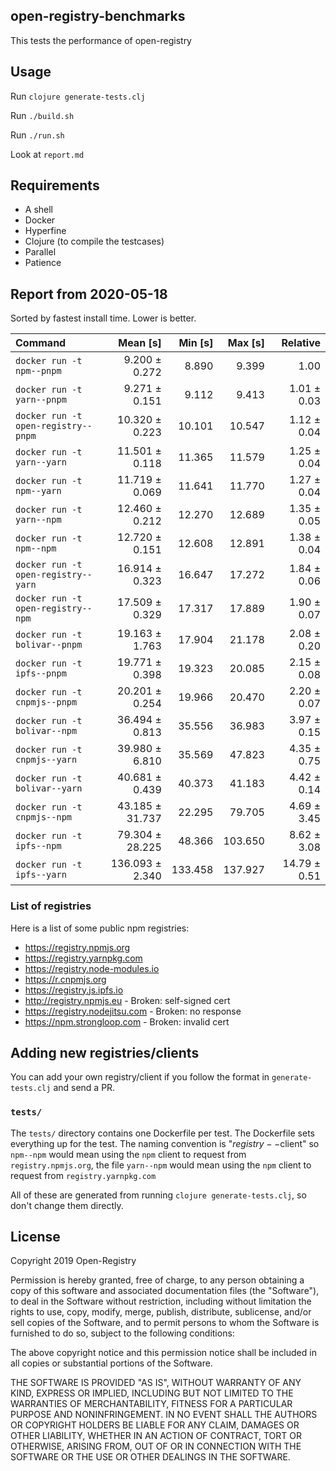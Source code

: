 ## open-registry-benchmarks

This tests the performance of open-registry

## Usage

Run `clojure generate-tests.clj`

Run `./build.sh`

Run `./run.sh`

Look at `report.md`

## Requirements

- A shell
- Docker
- Hyperfine
- Clojure (to compile the testcases)
- Parallel
- Patience

<!-- REPORT -->
## Report from 2020-05-18

Sorted by fastest install time. Lower is better.


| Command | Mean [s] | Min [s] | Max [s] | Relative |
|:---|---:|---:|---:|---:|
| `docker run -t npm--pnpm` | 9.200 ± 0.272 | 8.890 | 9.399 | 1.00 |
| `docker run -t yarn--pnpm` | 9.271 ± 0.151 | 9.112 | 9.413 | 1.01 ± 0.03 |
| `docker run -t open-registry--pnpm` | 10.320 ± 0.223 | 10.101 | 10.547 | 1.12 ± 0.04 |
| `docker run -t yarn--yarn` | 11.501 ± 0.118 | 11.365 | 11.579 | 1.25 ± 0.04 |
| `docker run -t npm--yarn` | 11.719 ± 0.069 | 11.641 | 11.770 | 1.27 ± 0.04 |
| `docker run -t yarn--npm` | 12.460 ± 0.212 | 12.270 | 12.689 | 1.35 ± 0.05 |
| `docker run -t npm--npm` | 12.720 ± 0.151 | 12.608 | 12.891 | 1.38 ± 0.04 |
| `docker run -t open-registry--yarn` | 16.914 ± 0.323 | 16.647 | 17.272 | 1.84 ± 0.06 |
| `docker run -t open-registry--npm` | 17.509 ± 0.329 | 17.317 | 17.889 | 1.90 ± 0.07 |
| `docker run -t bolivar--pnpm` | 19.163 ± 1.763 | 17.904 | 21.178 | 2.08 ± 0.20 |
| `docker run -t ipfs--pnpm` | 19.771 ± 0.398 | 19.323 | 20.085 | 2.15 ± 0.08 |
| `docker run -t cnpmjs--pnpm` | 20.201 ± 0.254 | 19.966 | 20.470 | 2.20 ± 0.07 |
| `docker run -t bolivar--npm` | 36.494 ± 0.813 | 35.556 | 36.983 | 3.97 ± 0.15 |
| `docker run -t cnpmjs--yarn` | 39.980 ± 6.810 | 35.569 | 47.823 | 4.35 ± 0.75 |
| `docker run -t bolivar--yarn` | 40.681 ± 0.439 | 40.373 | 41.183 | 4.42 ± 0.14 |
| `docker run -t cnpmjs--npm` | 43.185 ± 31.737 | 22.295 | 79.705 | 4.69 ± 3.45 |
| `docker run -t ipfs--npm` | 79.304 ± 28.225 | 48.366 | 103.650 | 8.62 ± 3.08 |
| `docker run -t ipfs--yarn` | 136.093 ± 2.340 | 133.458 | 137.927 | 14.79 ± 0.51 |
<!-- REPORT_END -->

### List of registries

Here is a list of some public npm registries:

- https://registry.npmjs.org
- https://registry.yarnpkg.com
- https://registry.node-modules.io
- https://r.cnpmjs.org
- https://registry.js.ipfs.io
- http://registry.npmjs.eu - Broken: self-signed cert
- https://registry.nodejitsu.com - Broken: no response
- https://npm.strongloop.com - Broken: invalid cert

## Adding new registries/clients

You can add your own registry/client if you follow the format in
`generate-tests.clj` and send a PR.

### `tests/`

The `tests/` directory contains one Dockerfile per test. The Dockerfile
sets everything up for the test. The naming convention is "$registry--$client"
so `npm--npm` would mean using the `npm` client to request from `registry.npmjs.org`,
the file `yarn--npm` would mean using the `npm` client to request from `registry.yarnpkg.com`

All of these are generated from running `clojure generate-tests.clj`, so don't
change them directly.

## License

Copyright 2019 Open-Registry

Permission is hereby granted, free of charge, to any person obtaining a copy of this software and associated documentation files (the "Software"), to deal in the Software without restriction, including without limitation the rights to use, copy, modify, merge, publish, distribute, sublicense, and/or sell copies of the Software, and to permit persons to whom the Software is furnished to do so, subject to the following conditions:

The above copyright notice and this permission notice shall be included in all copies or substantial portions of the Software.

THE SOFTWARE IS PROVIDED "AS IS", WITHOUT WARRANTY OF ANY KIND, EXPRESS OR IMPLIED, INCLUDING BUT NOT LIMITED TO THE WARRANTIES OF MERCHANTABILITY, FITNESS FOR A PARTICULAR PURPOSE AND NONINFRINGEMENT. IN NO EVENT SHALL THE AUTHORS OR COPYRIGHT HOLDERS BE LIABLE FOR ANY CLAIM, DAMAGES OR OTHER LIABILITY, WHETHER IN AN ACTION OF CONTRACT, TORT OR OTHERWISE, ARISING FROM, OUT OF OR IN CONNECTION WITH THE SOFTWARE OR THE USE OR OTHER DEALINGS IN THE SOFTWARE.
